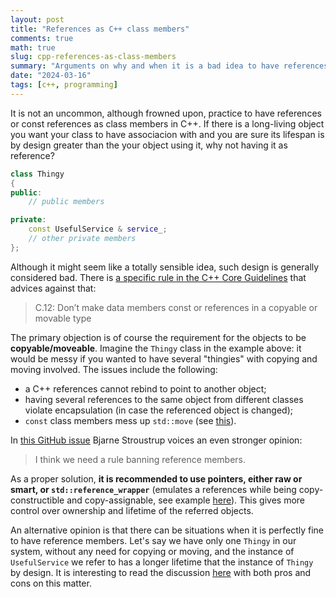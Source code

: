 ```yaml
---
layout: post
title: "References as C++ class members"
comments: true
math: true
slug: cpp-references-as-class-members
summary: "Arguments on why and when it is a bad idea to have references as class members, and when it can be fine"
date: "2024-03-16"
tags: [c++, programming]
---
```


It is not an uncommon, although frowned upon, practice to have references or const references as class members in C++. If there is a long-living object you want your class to have associacion with and you are sure its lifespan is by design greater than the your object using it, why not having it as reference?

```c++
class Thingy
{
public:
    // public members

private:
    const UsefulService & service_;
    // other private members
};
```

Although it might seem like a totally sensible idea, such design is generally considered bad. There is [a specific rule in the C++ Core Guidelines](https://isocpp.github.io/CppCoreGuidelines/CppCoreGuidelines#Rc-constref) that advices against that:

> C.12: Don’t make data members const or references in a copyable or movable type

The primary objection is of course the requirement for the objects to be **copyable/moveable**. Imagine the `Thingy` class in the example above: it would be messy if you wanted to have several "thingies" with copying and moving involved. The issues include the following:

 * a C++ references cannot rebind to point to another object;
 * having several references to the same object from different classes violate encapsulation (in case the referenced object is changed);
 * `const` class members mess up `std::move` (see [this](https://quuxplusone.github.io/blog/2022/01/23/dont-const-all-the-things/#data-members-never-const)).

In [this GitHub issue](https://github.com/isocpp/CppCoreGuidelines/issues/1809) Bjarne Stroustrup voices an even stronger opinion:

> I think we need a rule banning reference members.

As a proper solution, **it is recommended to use pointers, either raw or smart, or `std::reference_wrapper`** (emulates a references while being copy-constructible and copy-assignable, see example [here](https://lesleylai.info/en/const-and-reference-member-variables/)). This gives more control over ownership and lifetime of the referred objects.

An alternative opinion is that there can be situations when it is perfectly fine to have reference members. Let's say we have only one `Thingy` in our system, without any need for copying or moving, and the instance of `UsefulService` we refer to has a longer lifetime that the instance of `Thingy` by design. It is interesting to read the discussion [here](https://github.com/isocpp/CppCoreGuidelines/issues/1707) with both pros and cons on this matter.
